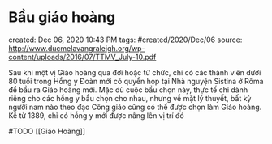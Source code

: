# Bầu giáo hoàng

created: Dec 06, 2020 10:43 PM
tags: #created/2020/Dec/06
source: http://www.ducmelavangraleigh.org/wp-content/uploads/2016/07/TTMV_July-10.pdf

Sau khi một vị Giáo hoàng qua đời hoặc từ chức, chỉ có các thành viên dưới 80 tuổi trong Hồng y Đoàn mới có quyền họp tại Nhà nguyện Sistina ở Rôma để bầu ra Giáo hoàng mới. Mặc dù cuộc bầu chọn này, thực tế chỉ dành riêng cho các hồng y bầu chọn cho nhau, nhưng về mặt lý thuyết, bất kỳ người nam nào theo đạo Công giáo cũng có thể được chọn làm Giáo hoàng. Kể từ 1389, chỉ có hồng y mới được nâng lên vị trí đó

#TODO 
[[Giáo Hoàng]]